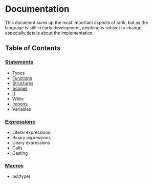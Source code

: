 # Documentation

This document sums up the most important aspects of tarik, but as the language is still in early development, anything
is subject to change, especially details about the implementation.

## Table of Contents

### [Statements](statements)

 - [Types](statements/Types.md)
 - [Functions](statements/Functions.md)
 - [Structures](statements/Structures.md)
 - [Scopes](statements/Scopes.md)
 - [If](statements/If.md)
 - While
 - [Imports](statements/Imports.md)
 - Variables

### [Expressions](expressions)

 - Literal expressions
 - Binary expressions
 - Unary expressions
 - Calls
 - Casting

### [Macros](macros)

 - as!(type)
